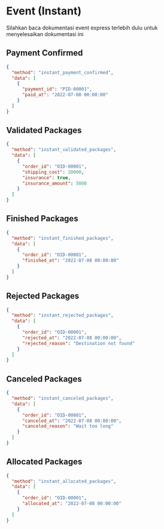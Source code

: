 # Event (Instant)
Silahkan baca dokumentasi event express terlebih dulu untuk menyelesaikan dokumentasi ini

## Payment Confirmed
```json
{
  "method": "instant_payment_confirmed",
  "data": [
    {
      "payment_id": "PID-00001",
      "paid_at": "2022-07-08 00:00:00"
    }
  ]
}
```

## Validated Packages

```json
{
  "method": "instant_validated_packages",
  "data": [
    {
      "order_id": "OID-00001",
      "shipping_cost": 20000,
      "insurance": true,
      "insurance_amount": 5000
    }
  ]
}
```

## Finished Packages

```json
{
  "method": "instant_finished_packages",
  "data": [
    {
      "order_id": "OID-00001",
      "finished_at": "2022-07-08 00:00:00"
    }
  ]
}
```

## Rejected Packages

```json
{
  "method": "instant_rejected_packages",
  "data": [
    {
      "order_id": "OID-00001",
      "rejected_at": "2022-07-08 00:00:00",
      "rejected_reason": "Destination not found"
    }
  ]
}
```

## Canceled Packages

```json
{
  "method": "instant_canceled_packages",
  "data": [
    {
      "order_id": "OID-00001",
      "canceled_at": "2022-07-08 00:00:00",
      "canceled_reason": "Wait too long"
    }
  ]
}
```

## Allocated Packages

```json
{
  "method": "instant_allocated_packages",
  "data": [
    {
      "order_id": "OID-00001",
      "allocated_at": "2022-07-08 00:00:00"
    }
  ]
}
```

